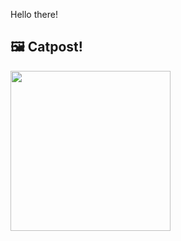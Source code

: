 Hello there!



## 🖼️ Catpost!

<sub>
    <img src="https://cdn2.thecatapi.com/images/ea876Mt0T.jpg" height="256">
</sub>

